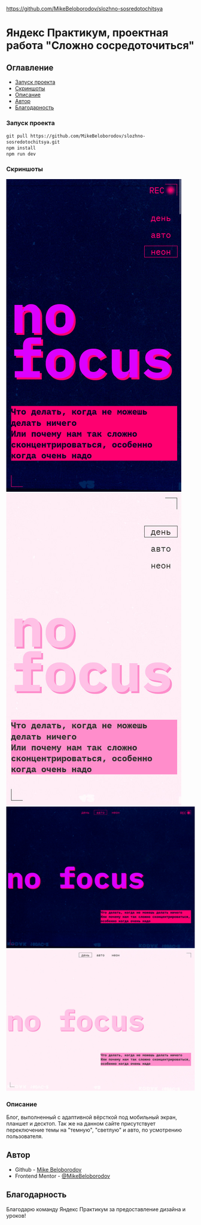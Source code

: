 https://github.com/MikeBeloborodov/slozhno-sosredotochitsya
# Яндекс Практикум, проектная работа "Сложно сосредоточиться"

## Оглавление

- [Запуск проекта](#запуск)
- [Скриншоты](#скриншоты)
- [Описание](#описание)
- [Автор](#автор)
- [Благодарность](#благодарность)

### Запуск проекта

```
git pull https://github.com/MikeBeloborodov/slozhno-sosredotochitsya.git
npm install
npm run dev
```

### Скриншоты

![](./screenshots/screenshot_dark_theme_mobile.jpg)
![](./screenshots/screenshot_light_theme_mobile.jpg)
![](./screenshots/screenshot_dark_theme_desktop.jpg)
![](./screenshots/screenshot_light_theme_desktop.jpg)

### Описание

Блог, выполненный с адаптивной вёрсткой под мобильный экран, планшет и десктоп. Так же на данном сайте присутствует переключение темы на "темную", "светлую" и авто, по усмотрению пользователя.

## Автор

- Github - [Mike Beloborodov](https://github.com/MikeBeloborodov)
- Frontend Mentor - [@MikeBeloborodov](https://www.frontendmentor.io/profile/MikeBeloborodov)

## Благодарность

Благодарю команду Яндекс Практикум за предоставление дизайна и уроков!